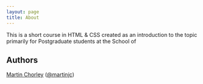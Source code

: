 ```yaml
---
layout: page
title: About
---
```


This is a short course in HTML & CSS created as an introduction to the topic primarily for Postgraduate students at the School of
## Authors

[Martin Chorley](https://www.martinjc.com) ([@martinjc](https://twitter.com/martinjc))
